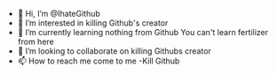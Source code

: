 - 👋 Hi, I’m @IhateGithub
- 👀 I’m interested in killing Github's creator
- 🌱 I’m currently learning nothing from Github You can't learn fertilizer from here
- 💞️ I’m looking to collaborate on killing Githubs creator
- 📫 How to reach me come to me
-Kill Github

<!---
JustMeDylan/JustMeDylan is a ✨ special ✨ repository because its `README.md` (this file) appears on your GitHub profile.
You can click the Preview link to take a look at your changes.
--->
